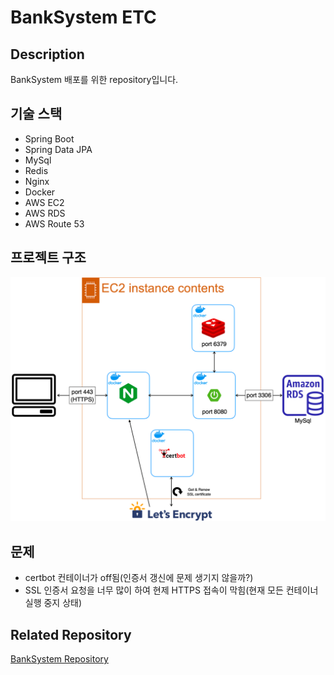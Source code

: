 # BankSystem ETC

## Description
BankSystem 배포를 위한 repository입니다.

## 기술 스택
- Spring Boot
- Spring Data JPA
- MySql
- Redis
- Nginx
- Docker
- AWS EC2
- AWS RDS
- AWS Route 53

## 프로젝트 구조
![img.png](img.png)

## 문제
- certbot 컨테이너가 off됨(인증서 갱신에 문제 생기지 않을까?)
- SSL 인증서 요청을 너무 많이 하여 현제 HTTPS 접속이 막힘(현재 모든 컨테이너 실행 중지 상태)


## Related Repository
[BankSystem Repository](https://github.com/yshjft/BankSystem)




